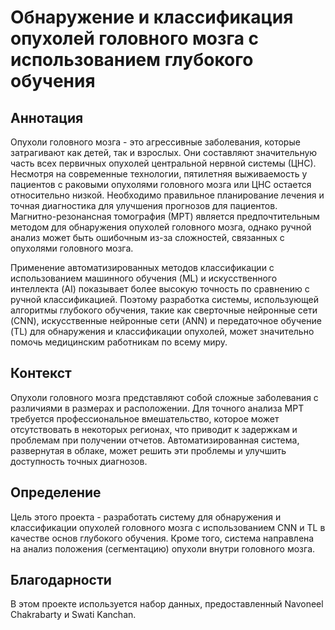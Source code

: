 # Обнаружение и классификация опухолей головного мозга с использованием глубокого обучения

## Аннотация

Опухоли головного мозга - это агрессивные заболевания, которые затрагивают как детей, так и взрослых. Они составляют значительную часть всех первичных опухолей центральной нервной системы (ЦНС). Несмотря на современные технологии, пятилетняя выживаемость у пациентов с раковыми опухолями головного мозга или ЦНС остается относительно низкой. Необходимо правильное планирование лечения и точная диагностика для улучшения прогнозов для пациентов. Магнитно-резонансная томография (МРТ) является предпочтительным методом для обнаружения опухолей головного мозга, однако ручной анализ может быть ошибочным из-за сложностей, связанных с опухолями головного мозга.

Применение автоматизированных методов классификации с использованием машинного обучения (ML) и искусственного интеллекта (AI) показывает более высокую точность по сравнению с ручной классификацией. Поэтому разработка системы, использующей алгоритмы глубокого обучения, такие как сверточные нейронные сети (CNN), искусственные нейронные сети (ANN) и передаточное обучение (TL) для обнаружения и классификации опухолей, может значительно помочь медицинским работникам по всему миру.

## Контекст

Опухоли головного мозга представляют собой сложные заболевания с различиями в размерах и расположении. Для точного анализа МРТ требуется профессиональное вмешательство, которое может отсутствовать в некоторых регионах, что приводит к задержкам и проблемам при получении отчетов. Автоматизированная система, развернутая в облаке, может решить эти проблемы и улучшить доступность точных диагнозов.

## Определение

Цель этого проекта - разработать систему для обнаружения и классификации опухолей головного мозга с использованием CNN и TL в качестве основ глубокого обучения. Кроме того, система направлена на анализ положения (сегментацию) опухоли внутри головного мозга.

## Благодарности

В этом проекте используется набор данных, предоставленный Navoneel Chakrabarty и Swati Kanchan.

